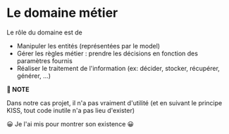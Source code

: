 # Le domaine métier

Le rôle du domaine est de
- Manipuler les entités (représentées par le model)
- Gérer les règles métier : prendre les décisions en fonction des paramètres fournis
- Réaliser le traitement de l'information (ex: décider, stocker, récupérer, générer, ...)

**📝 NOTE**

Dans notre cas projet, il n'a pas vraiment d'utilité
(et en suivant le principe KISS, tout code inutile n'a pas lieu d'exister)

😀 Je l'ai mis pour montrer son existence 😀
